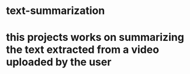 # text-summarization
# this projects works on summarizing the text extracted from a video uploaded by the user
